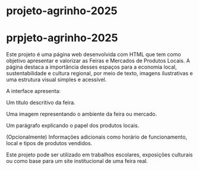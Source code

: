 # projeto-agrinho-2025
# prpjeto-agrinho-2025

<!--
  As imagens apresentadas neste site foram geradas com o auxílio da inteligência artificial ChatGPT (OpenAI),
  por meio de descrições em linguagem natural transformadas em conteúdo visual.
  As imagens são ilustrações sintéticas e não representam fotografias reais.
-->
Este projeto é uma página web desenvolvida com HTML que tem como objetivo apresentar e valorizar as Feiras e Mercados de Produtos Locais. A página destaca a importância desses espaços para a economia local, sustentabilidade e cultura regional, por meio de texto, imagens ilustrativas e uma estrutura visual simples e acessível.

A interface apresenta:

Um título descritivo da feira.

Uma imagem representando o ambiente da feira ou mercado.

Um parágrafo explicando o papel dos produtos locais.

(Opcionalmente) Informações adicionais como horário de funcionamento, local e tipos de produtos vendidos.

Este projeto pode ser utilizado em trabalhos escolares, exposições culturais ou como base para um site institucional de uma feira real.
